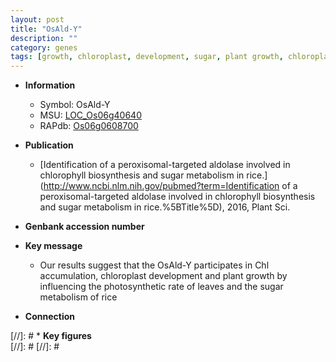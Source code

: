 ```yaml
---
layout: post
title: "OsAld-Y"
description: ""
category: genes
tags: [growth, chloroplast, development, sugar, plant growth, chloroplast development]
---
```


* **Information**  
    + Symbol: OsAld-Y  
    + MSU: [LOC_Os06g40640](http://rice.plantbiology.msu.edu/cgi-bin/ORF_infopage.cgi?orf=LOC_Os06g40640)  
    + RAPdb: [Os06g0608700](http://rapdb.dna.affrc.go.jp/viewer/gbrowse_details/irgsp1?name=Os06g0608700)  

* **Publication**  
    + [Identification of a peroxisomal-targeted aldolase involved in chlorophyll biosynthesis and sugar metabolism in rice.](http://www.ncbi.nlm.nih.gov/pubmed?term=Identification of a peroxisomal-targeted aldolase involved in chlorophyll biosynthesis and sugar metabolism in rice.%5BTitle%5D), 2016, Plant Sci.

* **Genbank accession number**  

* **Key message**  
    + Our results suggest that the OsAld-Y participates in Chl accumulation, chloroplast development and plant growth by influencing the photosynthetic rate of leaves and the sugar metabolism of rice

* **Connection**  

[//]: # * **Key figures**  
[//]: # 
[//]: # 
